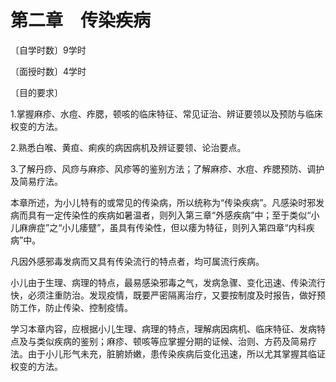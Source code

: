 # 第二章　传染疾病

〔自学时数〕9学时

〔面授时数〕4学时

〔目的要求〕

1.掌握麻疹、水痘、痄腮，顿咳的临床特征、常见证治、辨证要领以及预防与临床权变的方法。

2.熟悉白喉、黄疸、痢疾的病因病机及辨证要领、论治要点。

3.了解丹痧、风痧与麻疹、风疹等的鉴别方法；了解麻疹、水痘、痄腮预防、调护及简易疗法。

本章所述，为小儿特有的或常见的传染病，所以统称为“传染疾病”。凡感染时邪发病而具有一定传染性的疾病如暑温者，则列入第三章“外感疾病”中；至于类似“小儿麻痹症”之“小儿痿躄”，虽具有传染性，但以痿为特征，则列入第四章“内科疾病”中。

凡因外感邪毒发病而又具有传染流行的特点者，均可属流行疾病。

小儿由于生理、病理的特点，最易感染邪毒之气，发病急骤、变化迅速、传染流行快，必须注重防治。发现疫情，既要严密隔离治疗，又要按制度及时报告，做好预防工作，防止传染、控制疫情。

学习本章内容，应根据小儿生理、病理的特点，理解病因病机、临床特征、发病特点及与类似疾病的鉴别；麻疹、顿咳等应掌握分期的证候、治则、方药及简易疗法。由于小儿形气未充，脏腑娇嫩，患传染疾病后变化迅速，所以尤其掌握其临证权变的方法。
